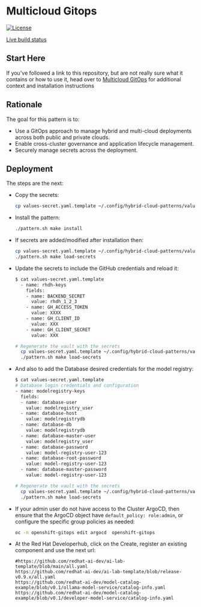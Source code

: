 # Multicloud Gitops

[![License](https://img.shields.io/badge/License-Apache%202.0-blue.svg)](https://opensource.org/licenses/Apache-2.0)

[Live build status](https://validatedpatterns.io/ci/?pattern=mcgitops)

## Start Here

If you've followed a link to this repository, but are not really sure what it contains
or how to use it, head over to [Multicloud GitOps](https://validatedpatterns.io/patterns/multicloud-gitops/)
for additional context and installation instructions

## Rationale

The goal for this pattern is to:

* Use a GitOps approach to manage hybrid and multi-cloud deployments across both public and private clouds.
* Enable cross-cluster governance and application lifecycle management.
* Securely manage secrets across the deployment.


## Deployment

The steps are the next:

* Copy the secrets:

    ```bash
    cp values-secret.yaml.template ~/.config/hybrid-cloud-patterns/values-secret-multicloud-gitops.yaml
    ```

* Install the pattern:

    ```bash
    ./pattern.sh make install
    ```

* If secrets are added/modified after installation then:

    ```bash
    cp values-secret.yaml.template ~/.config/hybrid-cloud-patterns/values-secret-multicloud-gitops.yaml
    ./pattern.sh make load-secrets
    ```

* Update the secrets to include the GitHub credentials and reload it:

  ```bash
  $ cat values-secret.yaml.template
    - name: rhdh-keys
      fields:
      - name: BACKEND_SECRET
        value: rhdh_1_2_3
      - name: GH_ACCESS_TOKEN
        value: XXXX
      - name: GH_CLIENT_ID
        value: XXX
      - name: GH_CLIENT_SECRET
        value: XXX

  # Regenerate the vault with the secrets
    cp values-secret.yaml.template ~/.config/hybrid-cloud-patterns/values-secret-multicloud-gitops.yaml
    ./pattern.sh make load-secrets
  ```

* And also to add the Database desired credentials for the model registry:

  ```bash
  $ cat values-secret.yaml.template
  # Database login credentials and configuration
  - name: modelregistry-keys
    fields:
    - name: database-user
      value: modelregistry_user
    - name: database-host
      value: modelregistrydb
    - name: database-db
      value: modelregistrydb
    - name: database-master-user
      value: modelregistry_user
    - name: database-password
      value: model-registry-user-123
    - name: database-root-password
      value: model-registry-user-123
    - name: database-master-password
      value: model-registry-user-123

  # Regenerate the vault with the secrets
    cp values-secret.yaml.template ~/.config/hybrid-cloud-patterns/values-secret-multicloud-gitops.yaml
    ./pattern.sh make load-secrets
  ```

* If your admin user do not have access to the Cluster ArgoCD, then ensure that
  the ArgoCD object have `default_policy: role:admin`, or configure the specific
  group policies as needed:

    ```bash
    oc -n openshift-gitops edit argocd  openshift-gitops
    ```


* At the Red Hat Developerhub, click on the Create, register an existing
  component and use the next url:

    ```
    #https://github.com/redhat-ai-dev/ai-lab-template/blob/main/all.yaml
    https://github.com/redhat-ai-dev/ai-lab-template/blob/release-v0.9.x/all.yaml
    https://github.com/redhat-ai-dev/model-catalog-example/blob/v0.1/ollama-model-service/catalog-info.yaml
    https://github.com/redhat-ai-dev/model-catalog-example/blob/v0.1/developer-model-service/catalog-info.yaml
    ```
